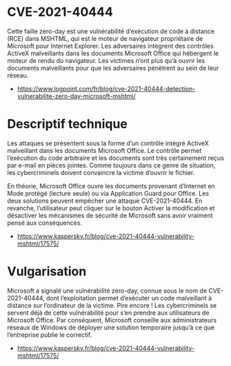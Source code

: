 # CVE-2021-40444
Cette faille zero-day est une vulnérabilité d’exécution de code à distance (RCE) dans MSHTML, qui est le moteur de navigateur propriétaire de Microsoft pour Internet Explorer. Les adversaires intègrent des contrôles ActiveX malveillants dans les documents Microsoft Office qui hébergent le moteur de rendu du navigateur. Les victimes n’ont plus qu’à ouvrir les documents malveillants pour que les adversaires pénètrent au sein de leur réseau.

* https://www.logpoint.com/fr/blog/cve-2021-40444-detection-vulnerabilite-zero-day-microsoft-mshtml/

# Descriptif technique
Les attaques se présentent sous la forme d’un contrôle intégré ActiveX malveillant dans les documents Microsoft Office. Le contrôle permet l’exécution du code arbitraire et les documents sont très certainement reçus par e-mail en pièces jointes. Comme toujours dans ce genre de situation, les cybercriminels doivent convaincre la victime d’ouvrir le fichier.

En théorie, Microsoft Office ouvre les documents provenant d’Internet en Mode protégé (lecture seule) ou via Application Guard pour Office. Les deux solutions peuvent empêcher une attaque CVE-2021-40444. En revanche, l’utilisateur peut cliquer sur le bouton Activer la modification et désactiver les mécanismes de sécurité de Microsoft sans avoir vraiment pensé aux conséquences.

* https://www.kaspersky.fr/blog/cve-2021-40444-vulnerability-mshtml/17575/


# Vulgarisation 
Microsoft a signalé une vulnérabilité zero-day, connue sous le nom de CVE-2021-40444, dont l’exploitation permet d’exécuter un code malveillant à distance sur l’ordinateur de la victime. Pire encore ! Les cybercriminels se servent déjà de cette vulnérabilité pour s’en prendre aux utilisateurs de Microsoft Office. Par conséquent, Microsoft conseille aux administrateurs réseaux de Windows de déployer une solution temporaire jusqu’à ce que l’entreprise publie le correctif.

* https://www.kaspersky.fr/blog/cve-2021-40444-vulnerability-mshtml/17575/